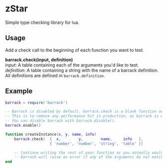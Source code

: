 # zStar
Simple type checking library for lua.

## Usage
Add a check call to the beginning of each function you want to test.

**barrack.check(input, definition)**  
*input*: A table containing each of the arguments you'd like to test.  
*definition*: A table containing a string with the name of a barrack definition. All definitions are defined in `barrack.definition`.


## Example
```lua
barrack = require('barrack')

-- Barrack is disabled by default. barrack.check is a blank function unless enabled.
-- This is to remove any performance hit in production, as barrack is mainly meant for debugging.
-- You can disable barrack with barrack.disable().
barrack.enable()

function createInstance(x, y, name, info)
	barrack.check(	{  x,        y,        name,     info   }, 
					{ 'number', 'number', 'string', 'table' })

	-- Continue writing the rest of your function as you normally would.
	-- Barrack will raise an error if any of the arguments do not match the required type.
end
```